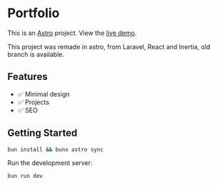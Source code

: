 # Portfolio

This is an [Astro](https://astro.build/) project. View the [live demo](https://amixam.net/).

This project was remade in astro, from Laravel, React and Inertia, old branch is available.

## Features

- ✅ Minimal design
- ✅ Projects
- ✅ SEO

## Getting Started

```bash
bun install && bunx astro sync
```

Run the development server:

```bash
bun run dev
```
